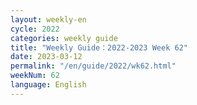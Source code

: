 ```yaml
---
layout: weekly-en
cycle: 2022
categories: weekly guide
title: "Weekly Guide：2022-2023 Week 62"
date: 2023-03-12
permalink: "/en/guide/2022/wk62.html"
weekNum: 62
language: English
---
```

